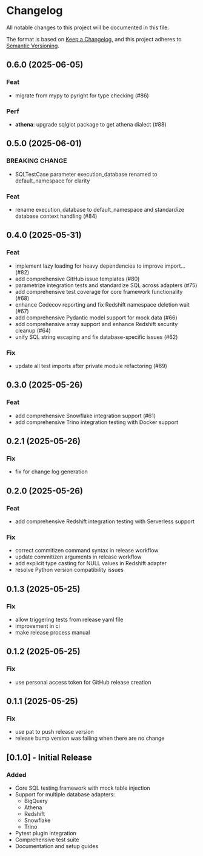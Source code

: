# Changelog

All notable changes to this project will be documented in this file.

The format is based on [Keep a Changelog](https://keepachangelog.com/en/1.0.0/),
and this project adheres to [Semantic Versioning](https://semver.org/spec/v2.0.0.html).

## 0.6.0 (2025-06-05)

### Feat

- migrate from mypy to pyright for type checking (#86)

### Perf

- **athena**: upgrade sqlglot package to get athena dialect (#88)

## 0.5.0 (2025-06-01)

### BREAKING CHANGE

- SQLTestCase parameter execution_database renamed to default_namespace for clarity

### Feat

- rename execution_database to default_namespace and standardize database context handling (#84)

## 0.4.0 (2025-05-31)

### Feat

- implement lazy loading for heavy dependencies to improve import… (#82)
- add comprehensive GitHub issue templates (#80)
- parametrize integration tests and standardize SQL across adapters (#75)
- add comprehensive test coverage for core framework functionality (#68)
- enhance Codecov reporting and fix Redshift namespace deletion wait (#67)
- add comprehensive Pydantic model support for mock data (#66)
- add comprehensive array support and enhance Redshift security cleanup (#64)
- unify SQL string escaping and fix database-specific issues (#62)

### Fix

- update all test imports after private module refactoring (#69)

## 0.3.0 (2025-05-26)

### Feat

- add comprehensive Snowflake integration support (#61)
- add comprehensive Trino integration testing with Docker support

## 0.2.1 (2025-05-26)

### Fix

- fix for change log generation

## 0.2.0 (2025-05-26)

### Feat

- add comprehensive Redshift integration testing with Serverless support

### Fix

- correct commitizen command syntax in release workflow
- update commitizen arguments in release workflow
- add explicit type casting for NULL values in Redshift adapter
- resolve Python version compatibility issues

## 0.1.3 (2025-05-25)

### Fix

- allow triggering tests from release yaml file
- improvement in ci
- make release process manual

## 0.1.2 (2025-05-25)

### Fix

- use personal access token for GitHub release creation

## 0.1.1 (2025-05-25)

### Fix

- use pat to push release version
- release bump version was failing when there are no change

## [0.1.0] - Initial Release

### Added
- Core SQL testing framework with mock table injection
- Support for multiple database adapters:
  - BigQuery
  - Athena
  - Redshift
  - Snowflake
  - Trino
- Pytest plugin integration
- Comprehensive test suite
- Documentation and setup guides
